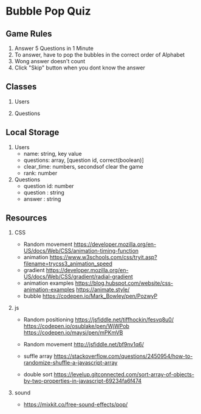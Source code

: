 # Bubble Pop Quiz

## Game Rules
1. Answer 5 Questions in 1 Minute
2. To answer, have to pop the bubbles in the correct order of Alphabet
3. Wong answer doesn't count
4. Click "Skip" button when you dont know the answer

## Classes
1. Users

2. Questions

## Local Storage
1. Users
    - name: string, key value
    - questions: array, [question id, correct(boolean)]
    - clear_time: numbers, secondsof clear the game
    - rank: number
2. Questions
    - question id: number
    - question : string
    - answer : string


## Resources
1. CSS
    - Random movement
    https://developer.mozilla.org/en-US/docs/Web/CSS/animation-timing-function
    - animation
    https://www.w3schools.com/css/tryit.asp?filename=trycss3_animation_speed
    - gradient
    https://developer.mozilla.org/en-US/docs/Web/CSS/gradient/radial-gradient
    - animation examples
    https://blog.hubspot.com/website/css-animation-examples
    https://animate.style/
    - bubble
    https://codepen.io/Mark_Bowley/pen/PozwyP
    

2. js
    - Random positioning
    https://jsfiddle.net/tiffhockin/fesvq8u0/
    https://codepen.io/osublake/pen/WjWPob
    https://codepen.io/maysi/pen/mPKmVB

    - Random movement
    http://jsfiddle.net/bf9nv1q6/


    - suffle array
    https://stackoverflow.com/questions/2450954/how-to-randomize-shuffle-a-javascript-array

    - double sort
    https://levelup.gitconnected.com/sort-array-of-objects-by-two-properties-in-javascript-69234fa6f474

3. sound
    - https://mixkit.co/free-sound-effects/pop/